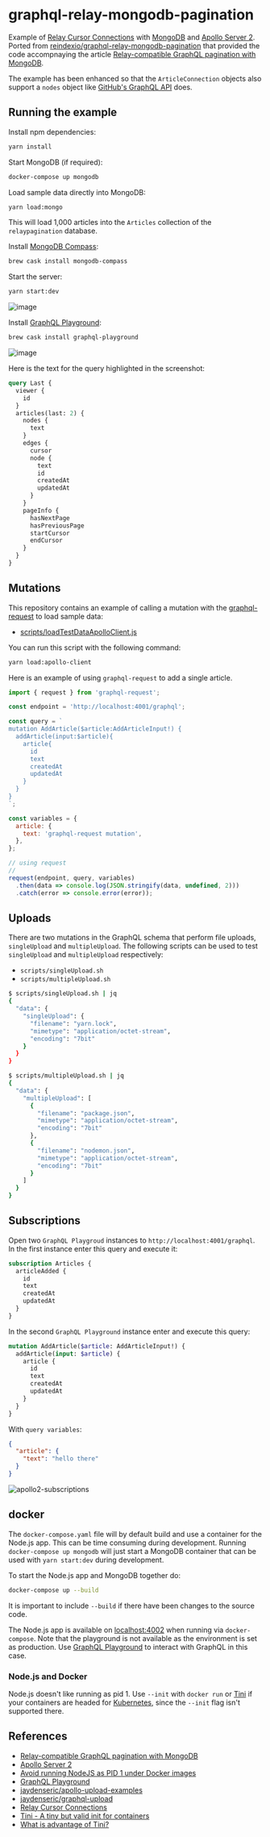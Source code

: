 # graphql-relay-mongodb-pagination

Example of [Relay Cursor Connections](https://facebook.github.io/relay/graphql/connections.htm)
with [MongoDB](https://www.mongodb.com/) and
[Apollo Server 2](https://www.apollographql.com/docs/apollo-server/).
Ported from [reindexio/graphql-relay-mongodb-pagination](https://github.com/reindexio/graphql-relay-mongodb-pagination)
that provided the code accompnaying the article
[Relay-compatible GraphQL pagination with MongoDB](https://www.reindex.io/blog/relay-graphql-pagination-with-mongodb/).

The example has been enhanced so that the `ArticleConnection` objects
also support a `nodes` object like [GitHub's GraphQL API](https://developer.github.com/v4/guides/forming-calls/) does.

## Running the example

Install npm dependencies:

```bash
yarn install
```

Start MongoDB (if required):

```bash
docker-compose up mongodb
```

Load sample data directly into MongoDB:

```bash
yarn load:mongo
```

This will load 1,000 articles into the `Articles` collection of the
`relaypagination` database.

Install [MongoDB Compass](https://www.mongodb.com/products/compass):

```bash
brew cask install mongodb-compass
```

Start the server:

```bash
yarn start:dev
```

![image](https://user-images.githubusercontent.com/5160593/70457488-1b48db00-1a65-11ea-887d-7db4cd306f24.png)

Install [GraphQL Playground](https://github.com/prisma-labs/graphql-playground):

```bash
brew cask install graphql-playground
```

![image](https://user-images.githubusercontent.com/5160593/70457308-ca38e700-1a64-11ea-9133-f714d3b29a24.png)

Here is the text for the query highlighted in the screenshot:

```graphql
query Last {
  viewer {
    id
  }
  articles(last: 2) {
    nodes {
      text
    }
    edges {
      cursor
      node {
        text
        id
        createdAt
        updatedAt
      }
    }
    pageInfo {
      hasNextPage
      hasPreviousPage
      startCursor
      endCursor
    }
  }
}
```

## Mutations

This repository contains an example of calling a mutation with the [graphql-request](https://github.com/prisma-labs/graphql-request)
to load sample data:

- [scripts/loadTestDataApolloClient.js](scripts/loadTestDataApolloClient.js)

You can run this script with the following command:

```bash
yarn load:apollo-client
```

Here is an example of using `graphql-request` to add a single article.

```javascript
import { request } from 'graphql-request';

const endpoint = 'http://localhost:4001/graphql';

const query = `
mutation AddArticle($article:AddArticleInput!) {
  addArticle(input:$article){
    article{
      id
      text
      createdAt
      updatedAt
    }
  }
}
`;

const variables = {
  article: {
    text: 'graphql-request mutation',
  },
};

// using request
//
request(endpoint, query, variables)
  .then(data => console.log(JSON.stringify(data, undefined, 2)))
  .catch(error => console.error(error));
```

## Uploads

There are two mutations in the GraphQL schema that perform file uploads,
`singleUpload` and `multipleUpload`. The following scripts can be used
to test `singleUpload` and `multipleUpload` respectively:

- `scripts/singleUpload.sh`
- `scripts/multipleUpload.sh`

```bash
$ scripts/singleUpload.sh | jq
{
  "data": {
    "singleUpload": {
      "filename": "yarn.lock",
      "mimetype": "application/octet-stream",
      "encoding": "7bit"
    }
  }
}
```

```bash
$ scripts/multipleUpload.sh | jq
{
  "data": {
    "multipleUpload": [
      {
        "filename": "package.json",
        "mimetype": "application/octet-stream",
        "encoding": "7bit"
      },
      {
        "filename": "nodemon.json",
        "mimetype": "application/octet-stream",
        "encoding": "7bit"
      }
    ]
  }
}
```

## Subscriptions

Open two `GraphQL Playgroud` instances to `http://localhost:4001/graphql`.
In the first instance enter this query and execute it:

```graphql
subscription Articles {
  articleAdded {
    id
    text
    createdAt
    updatedAt
  }
}
```

In the second `GraphQL Playground` instance enter and execute this query:

```graphql
mutation AddArticle($article: AddArticleInput!) {
  addArticle(input: $article) {
    article {
      id
      text
      createdAt
      updatedAt
    }
  }
}
```

With `query variables`:

```json
{
  "article": {
    "text": "hello there"
  }
}
```

![apollo2-subscriptions](https://user-images.githubusercontent.com/5160593/70639205-013b0400-1bef-11ea-8075-21926f1effbe.gif)

## docker

The `docker-compose.yaml` file will by default build and use a container
for the Node.js app. This can be time consuming during development.
Running `docker-compose up mongodb` will just start a MongoDB container
that can be used with `yarn start:dev` during development.

To start the Node.js app and MongoDB together do:

```bash
docker-compose up --build
```

It is important to include `--build` if there have been changes to the
source code.

The Node.js app is available on [localhost:4002](http://localhost:4002)
when running via `docker-compose`. Note that the playground is not available
as the environment is set as production. Use
[GraphQL Playground](https://github.com/prisma-labs/graphql-playground)
to interact with GraphQL in this case.

### Node.js and Docker

Node.js doesn't like running as pid 1. Use `--init` with `docker run`
or [Tini](https://github.com/krallin/tini) if your containers are headed
for [Kubernetes](https://kubernetes.io/), since the `--init` flag isn't supported there.

## References

- [Relay-compatible GraphQL pagination with MongoDB](https://www.reindex.io/blog/relay-graphql-pagination-with-mongodb/)
- [Apollo Server 2](https://www.apollographql.com/docs/apollo-server/)
- [Avoid running NodeJS as PID 1 under Docker images](https://www.elastic.io/nodejs-as-pid-1-under-docker-images/)
- [GraphQL Playground](https://github.com/prisma-labs/graphql-playground)
- [jaydenseric/apollo-upload-examples](https://github.com/jaydenseric/apollo-upload-examples)
- [jaydenseric/graphql-upload](https://github.com/jaydenseric/graphql-upload)
- [Relay Cursor Connections](https://facebook.github.io/relay/graphql/connections.htm)
- [Tini - A tiny but valid init for containers](https://github.com/krallin/tini)
- [What is advantage of Tini?](https://github.com/krallin/tini/issues/8#issuecomment-146135930)
